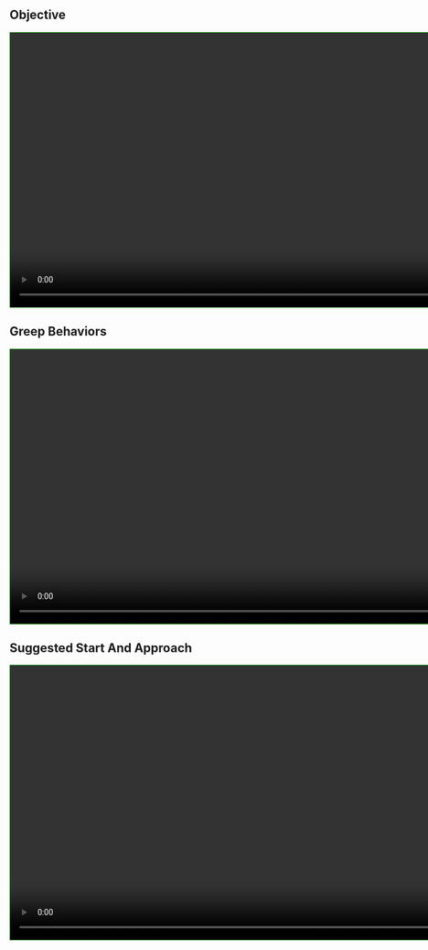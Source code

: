 ## Objective

<video width="device-width" height="480" style="border:1px solid green" controls>
    <source type="video/mp4" src="./javadocs/tutorials/1_jfoot-greeps-walkthrough.mp4">
</video>

## Greep Behaviors

<video width="device-width" height="480" style="border:1px solid green" controls>
    <source type="video/mp4" src="./javadocs/tutorials/2_jfoot-greeps-walkthrough.mp4">
</video>

## Suggested Start And Approach

<video width="device-width" height="480" style="border:1px solid green" controls>
    <source type="video/mp4" src="./javadocs/tutorials/3_jfoot-greeps-walkthrough.mp4">
</video>